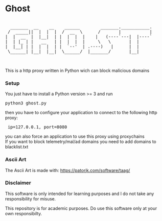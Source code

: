 # Ghost
<pre>

  _______  __    __    ______        _______.___________.
 /  _____||  |  |  |  /  __  \      /       |           |
|  |  __  |  |__|  | |  |  |  |    |   (----`---|  |----`
|  | |_ | |   __   | |  |  |  |     \   \       |  |     
|  |__| | |  |  |  | |  `--'  | .----)   |      |  |     
 \______| |__|  |__|  \______/  |_______/       |__|     
                                                         
                                                                                                                      
</pre>
This is a http proxy written in Python wich can block malicious domains


### Setup
You just have to install a Python version >= 3 and run <pre> python3 ghost.py</pre>
then you have to configure your application to connect to the following http proxy:  
<pre> ip=127.0.0.1, port=8080 </pre>  
you can also force an application to use this proxy using proxychains  
If you want to block telemetry/mal/ad domains you need to add domains to blacklist.txt

### Ascii Art  
The Ascii Art is made with: https://patorjk.com/software/taag/

### Disclaimer
This software is only intended for learning purposes and I do not take any responsibility for misuse. 

This repository is for academic purposes. Do use this software only at your own responsibilty.

